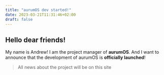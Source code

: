 ```yaml
---
title: "aurumOS dev started!"
date: 2023-03-21T11:31:46+02:00
draft: false
---
```




## **Hello dear friends!** 
My name is Andrew! I am the project manager of **aurumOS**. And I want to announce that the development of aurumOS is **officially launched**! 

>All news about the project will be on this site